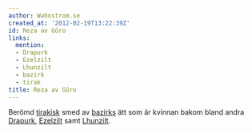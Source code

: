 ```yaml
---
author: Wahnstrom.se
created_at: '2012-02-19T13:22:39Z'
id: Reza av Gûro
links:
  mention:
  - Drapurk
  - Ezelzilt
  - Lhunzilt
  - bazirk
  - tirak
title: Reza av Gûro
---
```


Berömd [tirakisk] smed av [bazirks] ätt som är kvinnan bakom bland andra [Drapurk], [Ezelzilt] samt
[Lhunzilt].

  [tirakisk]: tirak
  [bazirks]: bazirk
  [Drapurk]: Drapurk
  [Ezelzilt]: Ezelzilt
  [Lhunzilt]: Lhunzilt